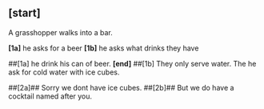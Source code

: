## [start]
A grasshopper walks into a bar.

**[1a]** he asks for a beer
**[1b]** he asks what drinks they have

##[1a] he drink his can of beer.
**[end]**
##[1b] They only serve water.
The he ask for cold water with ice cubes.

##[2a]## Sorry we dont have ice cubes.
##[2b]## But we do have a cocktail named after you.
